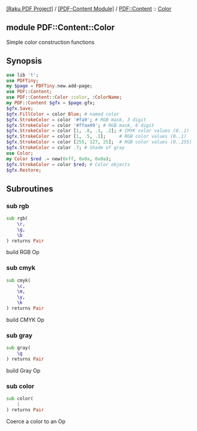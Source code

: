 [[Raku PDF Project]](https://pdf-raku.github.io)
 / [[PDF-Content Module]](https://pdf-raku.github.io/PDF-Content-raku)
 / [PDF::Content](https://pdf-raku.github.io/PDF-Content-raku/PDF/Content)
 :: [Color](https://pdf-raku.github.io/PDF-Content-raku/PDF/Content/Color)

module PDF::Content::Color
--------------------------

Simple color construction functions

Synopsis
--------

```raku
use lib 't';
use PDFTiny;
my $page = PDFTiny.new.add-page;
use PDF::Content;
use PDF::Content::Color :color, :ColorName;
my PDF::Content $gfx = $page.gfx;
$gfx.Save;
$gfx.FillColor = color Blue; # named color
$gfx.StrokeColor = color '#fa9'; # RGB mask, 3 digit
$gfx.StrokeColor = color '#ffaa99'; # RGB mask, 6 digit
$gfx.StrokeColor = color [1, .8, .1, .2]; # CMYK color values (0..1)
$gfx.StrokeColor = color [1, .5, .1];     # RGB color values (0..1)
$gfx.StrokeColor = color [255, 127, 25];  # RGB color values (0..255)
$gfx.StrokeColor = color .7; # Shade of gray
use Color;
my Color $red .= new(0xff, 0x0a, 0x0a);
$gfx.StrokeColor = color $red; # Color objects
$gfx.Restore;
```

Subroutines
-----------

### sub rgb

```raku
sub rgb(
    \r,
    \g,
    \b
) returns Pair
```

build RGB Op

### sub cmyk

```raku
sub cmyk(
    \c,
    \m,
    \y,
    \k
) returns Pair
```

build CMYK Op

### sub gray

```raku
sub gray(
    \g
) returns Pair
```

build Gray Op

### sub color

```raku
sub color(
    |
) returns Pair
```

Coerce a color to an Op


